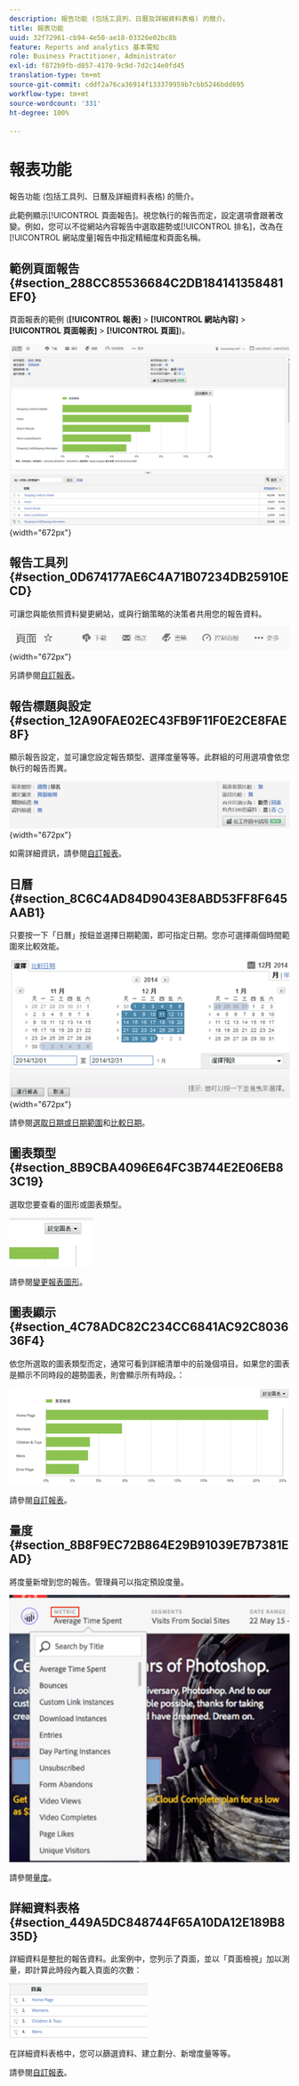 ```yaml
---
description: 報告功能 (包括工具列、日曆及詳細資料表格) 的簡介。
title: 報表功能
uuid: 32f72961-cb94-4e50-ae18-03326e02bc8b
feature: Reports and analytics 基本需知
role: Business Practitioner, Administrator
exl-id: f872b9fb-d857-4170-9c9d-7d2c14e0fd45
translation-type: tm+mt
source-git-commit: cddf2a76ca36914f133379959b7cbb5246bdd695
workflow-type: tm+mt
source-wordcount: '331'
ht-degree: 100%

---
```


# 報表功能

報告功能 (包括工具列、日曆及詳細資料表格) 的簡介。

此範例顯示[!UICONTROL 頁面報告]。視您執行的報告而定，設定選項會跟著改變。例如，您可以不從網站內容報告中選取趨勢或[!UICONTROL 排名]，改為在[!UICONTROL 網站度量]報告中指定精細度和頁面名稱。

## 範例頁面報告 {#section_288CC85536684C2DB184141358481EF0}

頁面報表的範例 (**[!UICONTROL 報表]** > **[!UICONTROL 網站內容]** > **[!UICONTROL 頁面報表]** > **[!UICONTROL 頁面]**)。

![](assets/pages_report.png){width=&quot;672px&quot;}

## 報告工具列 {#section_0D674177AE6C4A71B07234DB25910ECD}

可讓您與能依照資料變更網站，或與行銷策略的決策者共用您的報告資料。

![](assets/toolbar.png){width=&quot;672px&quot;}

另請參閱[自訂報表](/help/analyze/reports-analytics/reports-customize/customizing-reports-overview.md)。

## 報告標題與設定 {#section_12A90FAE02EC43FB9F11F0E2CE8FAE8F}

顯示報告設定，並可讓您設定報告類型、選擇度量等等。此群組的可用選項會依您執行的報告而異。

![](assets/settings_header.png){width=&quot;672px&quot;}

如需詳細資訊，請參閱[自訂報表](/help/analyze/reports-analytics/reports-customize/customizing-reports-overview.md)。

## 日曆 {#section_8C6C4AD84D9043E8ABD53FF8F645AAB1}

只要按一下「日曆」按鈕並選擇日期範圍，即可指定日期。您亦可選擇兩個時間範圍來比較效能。

![](assets/calendar_large.png){width=&quot;672px&quot;}

請參閱[選取日期或日期範圍](/help/analyze/reports-analytics/reports-customize/customizing-reports-overview.md)和[比較日期](/help/analyze/reports-analytics/reports-customize/customizing-reports-overview.md)。

## 圖表類型 {#section_8B9CBA4096E64FC3B744E2E06EB83C19}

選取您要查看的圖形或圖表類型。

![](assets/graph_type.png)

請參閱[變更報表圖形](/help/analyze/reports-analytics/reports-customize/t-reports-graphs.md)。

## 圖表顯示 {#section_4C78ADC82C234CC6841AC92C803636F4}

依您所選取的圖表類型而定，通常可看到詳細清單中的前幾個項目。如果您的圖表是顯示不同時段的趨勢圖表，則會顯示所有時段。：

![](assets/graph.png)

請參閱[自訂報表](/help/analyze/reports-analytics/reports-customize/customizing-reports-overview.md)。

## 量度 {#section_8B8F9EC72B864E29B91039E7B7381EAD}

將度量新增到您的報告。管理員可以指定預設度量。

![](assets/metrics.png)

請參閱[量度](/help/analyze/reports-analytics/metrics.md)。

## 詳細資料表格 {#section_449A5DC848744F65A10DA12E189B835D}

詳細資料是整批的報告資料。此案例中，您列示了頁面，並以「頁面檢視」加以測量，即計算此時段內載入頁面的次數：

![](assets/detail.png)

在詳細資料表格中，您可以篩選資料、建立劃分、新增度量等等。

請參閱[自訂報表](/help/analyze/reports-analytics/reports-customize/customizing-reports-overview.md)。
